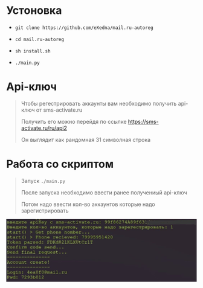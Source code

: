 # Устоновка

- `git clone https://github.com/eXedna/mail.ru-autoreg`

- `cd mail.ru-autoreg`

- `sh install.sh`

- `./main.py`

# Api-ключ

> Чтобы регестрировать аккаунты вам необходимо получить api-ключ от sms-activate.ru
> 
> Получить его можно перейдя по ссылке https://sms-activate.ru/ru/api2 
>
> Он выглядит как рандомная 31 символная строка

# Работа со скриптом
> Запуск `./main.py`
>
> После запуска необходимо ввести ранее получениый api-ключ 
>
> Потом надо ввести кол-во аккаунтов которые надо зарегистрировать


![Пример](1.jpg)





